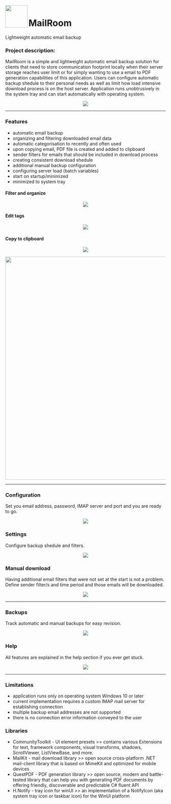 <img align="left" height="70" src="https://github.com/TheRealHuzy/MailRoom/blob/main/Assets/MailRoomLogoWhite.png" />

# MailRoom
Lightweight automatic email backup

### Project description:
MailRoom is a simple and lightweight automatic email backup solution for clients that need to store communication footprint locally when their server storage reaches user limit or for simply wanting to use a email to PDF generation capabilities of this application. Users can configure automatic backup shedule to their personal needs as well as limit how load intensive download process is on the host server. Application runs unobtrusively in the system tray and can start automatically with operating system.

<p align="center">
  <img src="https://github.com/TheRealHuzy/MailRoom/blob/main/Assets/Gif1.gif" />
</p>

***

### Features
* automatic email backup
* organizing and filtering downloaded email data
* automatic categorisation to recently and often used
* upon copying email, PDF file is created and added to clipboard
* sender filters for emails that should be included in download process
* creating consistent download shedule
* additional manual backup configuration
* configuring server load (batch variables)
* start on startup/minimized
* minimized to system tray

#### Filter and organize
<p align="center">
  <img src="https://github.com/TheRealHuzy/MailRoom/blob/main/Assets/Gif2.gif" />
</p>

#### Edit tags
<p align="center">
  <img src="https://github.com/TheRealHuzy/MailRoom/blob/main/Assets/Gif3.gif" />
</p>

#### Copy to clipboard
<p align="center">
  <img src="https://github.com/TheRealHuzy/MailRoom/blob/main/Assets/HomeCopy.png" />
</p>

<p align="center">
  <img height="700" src="https://github.com/TheRealHuzy/MailRoom/blob/main/Assets/PDF.png" />
</p>

***

### Configuration

Set you email address, password, IMAP server and port and you are ready to go.

<p align="center">
  <img src="https://github.com/TheRealHuzy/MailRoom/blob/main/Assets/Configuration.png" />
</p>

### Settings

Configure backup shedule and filters.

<p align="center">
  <img src="https://github.com/TheRealHuzy/MailRoom/blob/main/Assets/Settings.png" />
</p>

### Manual download

Having additional email filters that were not set at the start is not a problem. Define sender filter/s and time period and those emails will be downloaded.

<p align="center">
  <img src="https://github.com/TheRealHuzy/MailRoom/blob/main/Assets/Download.png" />
</p>

***

### Backups

Track automatic and manual backups for easy revision.

<p align="center">
  <img src="https://github.com/TheRealHuzy/MailRoom/blob/main/Assets/Backups.png" />
</p>

### Help

All features are explained in the help section if you ever get stuck.

<p align="center">
  <img src="https://github.com/TheRealHuzy/MailRoom/blob/main/Assets/Help.png" />
</p>

***

### Limitations
* application runs only on operating system Windows 10 or later
* current implementation requires a custom IMAP mail server for establishing connection
* multiple backup email addresses are not supported
* there is no connection error information conveyed to the user

### Libraries
* CommunityToolkit - UI element presets >> contains various Extensions for text, framework components, visual transforms, shadows, ScrollViewer, ListViewBase, and more.
* MailKit - mail download library >> open source cross-platform .NET mail-client library that is based on MimeKit and optimized for mobile devices
* QuestPDF - PDF generation library >> open source, modern and battle-tested library that can help you with generating PDF documents by offering friendly, discoverable and predictable C# fluent API
* H.Notify - tray icon for winUI >> an implementation of a NotifyIcon (aka system tray icon or taskbar icon) for the WinUI platform
